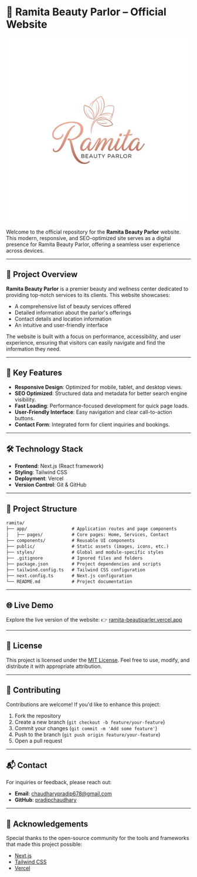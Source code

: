 
# 🌸 Ramita Beauty Parlor – Official Website

![Ramita Beauty Parlor Banner](logo.png)

Welcome to the official repository for the **Ramita Beauty Parlor** website. This modern, responsive, and SEO-optimized site serves as a digital presence for Ramita Beauty Parlor, offering a seamless user experience across devices.

---

## 📌 Project Overview

**Ramita Beauty Parlor** is a premier beauty and wellness center dedicated to providing top-notch services to its clients. This website showcases:

- A comprehensive list of beauty services offered
- Detailed information about the parlor's offerings
- Contact details and location information
- An intuitive and user-friendly interface

The website is built with a focus on performance, accessibility, and user experience, ensuring that visitors can easily navigate and find the information they need.

---

## 🚀 Key Features

- **Responsive Design**: Optimized for mobile, tablet, and desktop views.
- **SEO Optimized**: Structured data and metadata for better search engine visibility.
- **Fast Loading**: Performance-focused development for quick page loads.
- **User-Friendly Interface**: Easy navigation and clear call-to-action buttons.
- **Contact Form**: Integrated form for client inquiries and bookings.

---

## 🛠️ Technology Stack

- **Frontend**: Next.js (React framework)
- **Styling**: Tailwind CSS
- **Deployment**: Vercel
- **Version Control**: Git & GitHub

---

## 📂 Project Structure

```plaintext
ramita/
├── app/                 # Application routes and page components
│   ├── pages/           # Core pages: Home, Services, Contact
├── components/          # Reusable UI components
├── public/              # Static assets (images, icons, etc.)
├── styles/              # Global and module-specific styles
├── .gitignore           # Ignored files and folders
├── package.json         # Project dependencies and scripts
├── tailwind.config.ts   # Tailwind CSS configuration
├── next.config.ts       # Next.js configuration
└── README.md            # Project documentation
````

---

## 🌐 Live Demo

Explore the live version of the website:
👉 [ramita-beautiparler.vercel.app](https://ramita-beautiparler.vercel.app)

---

## 📄 License

This project is licensed under the [MIT License](LICENSE). Feel free to use, modify, and distribute it with appropriate attribution.

---

## 🤝 Contributing

Contributions are welcome! If you'd like to enhance this project:

1. Fork the repository
2. Create a new branch (`git checkout -b feature/your-feature`)
3. Commit your changes (`git commit -m 'Add some feature'`)
4. Push to the branch (`git push origin feature/your-feature`)
5. Open a pull request

---

## 📬 Contact

For inquiries or feedback, please reach out:

* **Email**: [chaudharypradip678@gmail.com](mailto:chaudharypradip678@gmail.com)
* **GitHub**: [pradipchaudhary](https://github.com/pradipchaudhary)

---

## 📝 Acknowledgements

Special thanks to the open-source community for the tools and frameworks that made this project possible:

* [Next.js](https://nextjs.org/)
* [Tailwind CSS](https://tailwindcss.com/)
* [Vercel](https://vercel.com/)



